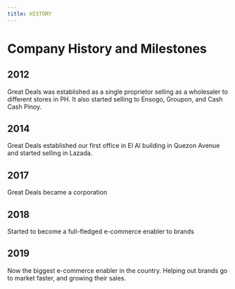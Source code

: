 ```yaml
---
title: HISTORY
---
```


# Company History and Milestones

## 2012
Great Deals was established as a single proprietor selling as a wholesaler to different stores in PH.
It also started selling to Ensogo, Groupon, and Cash Cash Pinoy.

## 2014
Great Deals established our first office in El Al building in Quezon Avenue and started selling in Lazada.

## 2017
Great Deals became a corporation

## 2018
Started to become a full-fledged e-commerce enabler to brands

## 2019
Now the biggest e-commerce enabler in the country. Helping out brands go to market faster, and growing their sales.